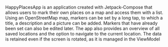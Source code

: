 HappyPlacesApp is an application created with Jetpack-Compose that allows users to mark their own places on a map and access them with a list. Using an OpenStreetMap map, markers can be set by a long tap, to which a title, a description and a picture can be added. Markers that have already been set can also be edited later. The app also provides an overview of all saved locations and the option to navigate to the current location. The data is retained even if the screen is rotated, as it is managed in the ViewModel
